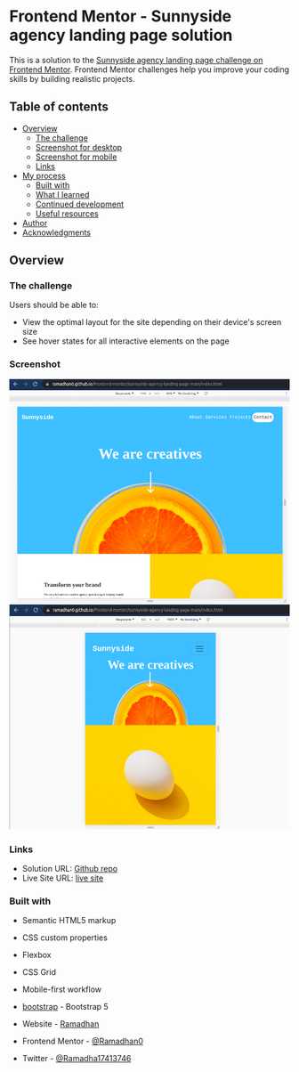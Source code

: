 # Frontend Mentor - Sunnyside agency landing page solution

This is a solution to the [Sunnyside agency landing page challenge on Frontend Mentor](https://www.frontendmentor.io/challenges/sunnyside-agency-landing-page-7yVs3B6ef). Frontend Mentor challenges help you improve your coding skills by building realistic projects.

## Table of contents

- [Overview](#overview)
  - [The challenge](https://www.frontendmentor.io/challenges/sunnyside-agency-landing-page-7yVs3B6ef)
  - [Screenshot for desktop](https://github.com/Ramadhan0/Frontend-mentor/blob/develop/challenges/sunnyside-agency-landing-page-main/sreenshots/Screenshot%20from%202021-06-19%2013-23-34.png)
  - [Screenshot for mobile](https://github.com/Ramadhan0/Frontend-mentor/blob/develop/challenges/sunnyside-agency-landing-page-main/sreenshots/Screenshot%20from%202021-06-19%2013-24-16.png)
  - [Links](https://ramadhan0.github.io/Frontend-mentor/sunnyside-agency-landing-page-main/index.html)
- [My process](#my-process)
  - [Built with](#built-with)
  - [What I learned](https://getbootstrap.com/docs/5.0/getting-started/introduction/)
  - [Continued development](#continued-development)
  - [Useful resources](https://getbootstrap.com/docs/5.0/getting-started/introduction/)
- [Author](https://github.com/Ramadhan0)
- [Acknowledgments](#acknowledgments)


## Overview

### The challenge

Users should be able to:

- View the optimal layout for the site depending on their device's screen size
- See hover states for all interactive elements on the page

### Screenshot

![desktop](https://github.com/Ramadhan0/Frontend-mentor/blob/develop/challenges/sunnyside-agency-landing-page-main/sreenshots/Screenshot%20from%202021-06-19%2013-23-34.png)
![mobile](https://github.com/Ramadhan0/Frontend-mentor/blob/develop/challenges/sunnyside-agency-landing-page-main/sreenshots/Screenshot%20from%202021-06-19%2013-24-16.png)


### Links

- Solution URL: [Github repo](https://github.com/Ramadhan0/Frontend-mentor/tree/develop/challenges/sunnyside-agency-landing-page-main)
- Live Site URL: [live site](https://ramadhan0.github.io/Frontend-mentor/sunnyside-agency-landing-page-main/index.html)


### Built with

- Semantic HTML5 markup
- CSS custom properties
- Flexbox
- CSS Grid
- Mobile-first workflow
- [bootstrap](https://getbootstrap.com/docs/5.0/getting-started/introduction/) - Bootstrap 5


- Website - [Ramadhan](https://ramadhan0.github.io/Frontend-mentor/sunnyside-agency-landing-page-main/index.html)
- Frontend Mentor - [@Ramadhan0](https://www.frontendmentor.io/profile/Ramadhan0)
- Twitter - [@Ramadha17413746](https://twitter.com/Ramadha17413746)
